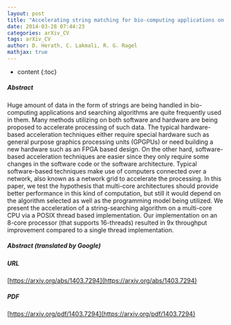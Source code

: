 ```yaml
---
layout: post
title: "Accelerating string matching for bio-computing applications on multi-core CPUs"
date: 2014-03-28 07:44:23
categories: arXiv_CV
tags: arXiv_CV
author: D. Herath, C. Lakmali, R. G. Ragel
mathjax: true
---
```


* content
{:toc}

##### Abstract
Huge amount of data in the form of strings are being handled in bio-computing applications and searching algorithms are quite frequently used in them. Many methods utilizing on both software and hardware are being proposed to accelerate processing of such data. The typical hardware-based acceleration techniques either require special hardware such as general purpose graphics processing units (GPGPUs) or need building a new hardware such as an FPGA based design. On the other hard, software-based acceleration techniques are easier since they only require some changes in the software code or the software architecture. Typical software-based techniques make use of computers connected over a network, also known as a network grid to accelerate the processing. In this paper, we test the hypothesis that multi-core architectures should provide better performance in this kind of computation, but still it would depend on the algorithm selected as well as the programming model being utilized. We present the acceleration of a string-searching algorithm on a multi-core CPU via a POSIX thread based implementation. Our implementation on an 8-core processor (that supports 16-threads) resulted in 9x throughput improvement compared to a single thread implementation.

##### Abstract (translated by Google)


##### URL
[https://arxiv.org/abs/1403.7294](https://arxiv.org/abs/1403.7294)

##### PDF
[https://arxiv.org/pdf/1403.7294](https://arxiv.org/pdf/1403.7294)


